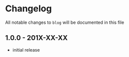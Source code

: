 # Changelog

All notable changes to `blog` will be documented in this file

## 1.0.0 - 201X-XX-XX

- initial release
